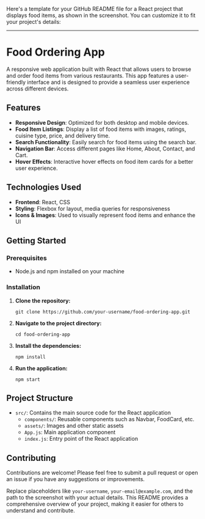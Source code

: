 Here's a template for your GitHub README file for a React project that displays food items, as shown in the screenshot. You can customize it to fit your project's details:

---

# Food Ordering App

A responsive web application built with React that allows users to browse and order food items from various restaurants. This app features a user-friendly interface and is designed to provide a seamless user experience across different devices.



## Features

- **Responsive Design**: Optimized for both desktop and mobile devices.
- **Food Item Listings**: Display a list of food items with images, ratings, cuisine type, price, and delivery time.
- **Search Functionality**: Easily search for food items using the search bar.
- **Navigation Bar**: Access different pages like Home, About, Contact, and Cart.
- **Hover Effects**: Interactive hover effects on food item cards for a better user experience.

## Technologies Used

- **Frontend**: React, CSS
- **Styling**: Flexbox for layout, media queries for responsiveness
- **Icons & Images**: Used to visually represent food items and enhance the UI

## Getting Started

### Prerequisites

- Node.js and npm installed on your machine

### Installation

1. **Clone the repository:**
   ```
   git clone https://github.com/your-username/food-ordering-app.git
   ```
2. **Navigate to the project directory:**
   ```
   cd food-ordering-app
   ```
3. **Install the dependencies:**
   ```
   npm install
   ```
4. **Run the application:**
   ```
   npm start
   ```

## Project Structure

- `src/`: Contains the main source code for the React application
  - `components/`: Reusable components such as Navbar, FoodCard, etc.
  - `assets/`: Images and other static assets
  - `App.js`: Main application component
  - `index.js`: Entry point of the React application

## Contributing

Contributions are welcome! Please feel free to submit a pull request or open an issue if you have any suggestions or improvements.


Replace placeholders like `your-username`, `your-email@example.com`, and the path to the screenshot with your actual details. This README provides a comprehensive overview of your project, making it easier for others to understand and contribute.
